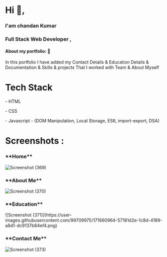 <h1> Hi 👋, </h1>
<h3> I'am chandan Kumar </h3>
<h3> Full Stack Web Developer ,</h3>



<h4>About my portfolio: 🙌</h4>
<p>In this portfolio I have added my Contact Details & Education Details & Documentation & Skills & projects That I  worked with Team & About Myself</p>   


<h1>Tech Stack</h1>
<p>- HTML</p>
<p>- CSS</p>
<p>- Javascript - (DOM Manipulation, Local Storage, ES6, import-export, DSA)</p>

<h1>Screenshots :</h1>
 
 <h3>**Home**</h3>
 
![Screenshot (369)](https://user-images.githubusercontent.com/99709975/171658580-56a3d32d-89fd-47e2-b876-8904e6f2818f.png)

<h3>**About Me**</h3>

  ![Screenshot (370)](https://user-images.githubusercontent.com/99709975/171659623-3c84b629-cc09-4adf-9ea3-43506d2b38ca.png)

  <h3>**Education**</h3>
![Screenshot (371)](https://user-images.githubusercontent.com/99709975/171660964-57181d2e-1c8d-4189-a8d1-dc9137b84ef4.png)
  
  

  <h3>**Contact Me**</h3>
  
![Screenshot (373)](https://user-images.githubusercontent.com/99709975/171659075-2b45c628-3e6d-4289-b973-828e87e7a0fe.png)


